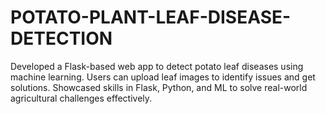 # POTATO-PLANT-LEAF-DISEASE-DETECTION
Developed a Flask-based web app to detect potato leaf diseases using machine learning. Users can upload leaf images to identify issues and get solutions. Showcased skills in Flask, Python, and ML to solve real-world agricultural challenges effectively.
